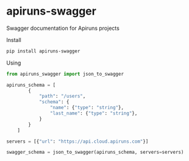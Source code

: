 # apiruns-swagger

Swagger documentation for Apiruns projects

Install

```bash
pip install apiruns-swagger
```

Using
```python
from apiruns_swagger import json_to_swagger

apiruns_schema = [
        {
            "path": "/users",
            "schema": {
                "name": {"type": "string"},
                "last_name": {"type": "string"},
            }
        }
    ]   

servers = [{"url": "https://api.cloud.apiruns.com"}]

swagger_schema = json_to_swagger(apiruns_schema, servers=servers)
```

